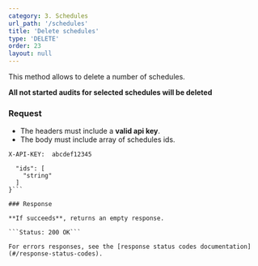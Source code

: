 ```yaml
---
category: 3. Schedules
url_path: '/schedules'
title: 'Delete schedules'
type: 'DELETE'
order: 23
layout: null
---
```


This method allows to delete a number of schedules.

**All not started audits for selected schedules will be deleted**

### Request

* The headers must include a **valid api key**.
* The body must include array of schedules ids.

```X-API-KEY:  abcdef12345```

```{
  "ids": [
    "string"
  ]
}```

### Response

**If succeeds**, returns an empty response.

```Status: 200 OK```

For errors responses, see the [response status codes documentation](#/response-status-codes).
